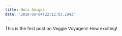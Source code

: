 ```yaml
---
title: Hola Amigos
date: "2018-08-04T22:12:03.284Z"
---
```


This is the first post on Veggie Voyagers! How exciting!



